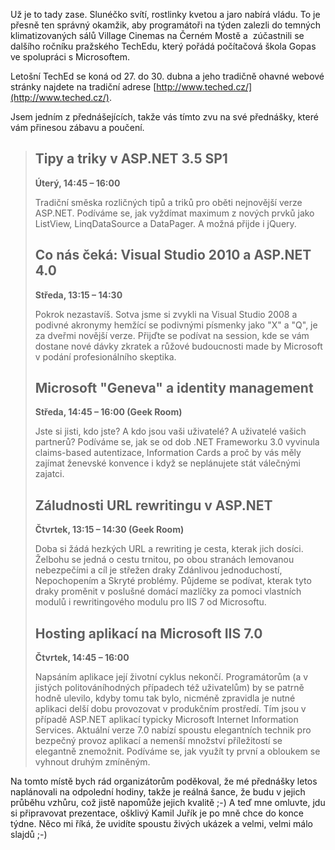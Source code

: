 <!-- dcterms:identifier = aspnetcz#227 -->
<!-- dcterms:title = Pozvánka na TechEd Praha 2009 -->
<!-- dcterms:abstract = Už je to tady zase. Slunéčko svítí, rostlinky kvetou a jaro nabírá vládu. To je přesně ten správný okamžik, aby programátoři na týden zalezli do temných klimatizovaných sálů Village Cinemas na Černém Mostě a zúčastnili se dalšího ročníku pražského TechEdu, který pořádá počítačová škola Gopas ve spolupráci s Microsoftem. -->
<!-- np9:categoryId = 6 -->
<!-- x4w:category = Akce a události -->
<!-- np9:authorId = 1 -->
<!-- np9:authorEmail = michal.valasek@altairis.cz -->
<!-- dcterms:creator = Michal Altair Valášek -->
<!-- dcterms:created = 2009-04-09T13:43:09.787+02:00 -->
<!-- dcterms:dateAccepted = 2009-04-09T13:43:09.787+02:00 -->

Už je to tady zase. Slunéčko svítí, rostlinky kvetou a jaro nabírá vládu. To je přesně ten správný okamžik, aby programátoři na týden zalezli do temných klimatizovaných sálů Village Cinemas na Černém Mostě a  zúčastnili se dalšího ročníku pražského TechEdu, který pořádá počítačová škola Gopas ve spolupráci s Microsoftem.

Letošní TechEd se koná od 27. do 30. dubna a jeho tradičně ohavné webové stránky najdete na tradiční adrese [http://www.teched.cz/](http://www.teched.cz/).

Jsem jedním z přednášejících, takže vás tímto zvu na své přednášky, které vám přinesou zábavu a poučení.

> ## Tipy a triky v ASP.NET 3.5 SP1
> 
> **Úterý, 14:45 – 16:00**
> 
> Tradiční směska rozličných tipů a triků pro oběti nejnovější verze ASP.NET. Podíváme se, jak vyždímat maximum z nových prvků jako ListView, LinqDataSource a DataPager. A možná přijde i jQuery.
> 
> ## Co nás čeká: Visual Studio 2010 a ASP.NET 4.0
> 
> **Středa, 13:15 – 14:30**
> 
> Pokrok nezastavíš. Sotva jsme si zvykli na Visual Studio 2008 a podivné akronymy hemžící se podivnými písmenky jako "X" a "Q", je za dveřmi novější verze. Přijďte se podívat na session, kde se vám dostane nové dávky zkratek a růžové budoucnosti made by Microsoft v podání profesionálního skeptika.
> 
> ## Microsoft "Geneva" a identity management
> 
> **Středa, 14:45 – 16:00 (Geek Room)**
> 
> Jste si jisti, kdo jste? A kdo jsou vaši uživatelé? A uživatelé vašich partnerů? Podíváme se, jak se od dob .NET Frameworku 3.0 vyvinula claims-based autentizace, Information Cards a proč by vás měly zajímat ženevské konvence i když se neplánujete stát válečnými zajatci.
> 
> ## Záludnosti URL rewritingu v ASP.NET
> 
> **Čtvrtek, 13:15 – 14:30 (Geek Room)**
> 
> Doba si žádá hezkých URL a rewriting je cesta, kterak jich dosíci. Želbohu se jedná o cestu trnitou, po obou stranách lemovanou nebezpečími a cíl je střežen draky Zdánlivou jednoduchostí, Nepochopením a Skryté problémy. Půjdeme se podívat, kterak tyto draky proměnit v poslušné domácí mazlíčky za pomoci vlastních modulů i rewritingového modulu pro IIS 7 od Microsoftu.
> 
> ## Hosting aplikací na Microsoft IIS 7.0
> 
> **Čtvrtek, 14:45 – 16:00**
> 
> Napsáním aplikace její životní cyklus nekončí. Programátorům (a v jistých politováníhodných případech též uživatelům) by se patrně hodně ulevilo, kdyby tomu tak bylo, nicméně zpravidla je nutné aplikaci delší dobu provozovat v produkčním prostředí. Tím jsou v případě ASP.NET aplikací typicky Microsoft Internet Information Services. Aktuální verze 7.0 nabízí spoustu elegantních technik pro bezpečný provoz aplikací a nemenší množství příležitostí se elegantně znemožnit. Podíváme se, jak využít ty první a obloukem se vyhnout druhým zmíněným.

Na tomto místě bych rád organizátorům poděkoval, že mé přednášky letos naplánovali na odpolední hodiny, takže je reálná šance, že budu v jejich průběhu vzhůru, což jistě napomůže jejich kvalitě ;-) A teď mne omluvte, jdu si připravovat prezentace, ošklivý Kamil Juřík je po mně chce do konce týdne. Něco mi říká, že uvidíte spoustu živých ukázek a velmi, velmi málo slajdů ;-)